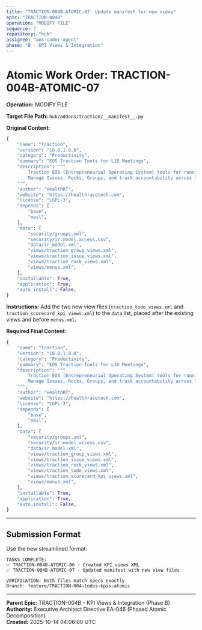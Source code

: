```yaml
---
title: "TRACTION-004B-ATOMIC-07: Update manifest for new views"
epic: "TRACTION-004B"
operation: "MODIFY FILE"
sequence: 7
repository: "hub"
assignee: "aos-coder-agent"
phase: "B - KPI Views & Integration"
---
```


# Atomic Work Order: TRACTION-004B-ATOMIC-07

**Operation:** MODIFY FILE

**Target File Path:** `hub/addons/traction/__manifest__.py`

**Original Content:**
```python
{
    "name": "Traction",
    "version": "18.0.1.0.0",
    "category": "Productivity",
    "summary": "EOS Traction Tools for L10 Meetings",
    "description": """
        Traction EOS (Entrepreneurial Operating System) tools for running effective L10 meetings.
        Manage Issues, Rocks, Groups, and track accountability across leadership teams.
    """,
    "author": "HealthRT",
    "website": "https://healthracetech.com",
    "license": "LGPL-3",
    "depends": [
        "base",
        "mail",
    ],
    "data": [
        "security/groups.xml",
        "security/ir.model.access.csv",
        "data/ir_model.xml",
        "views/traction_group_views.xml",
        "views/traction_issue_views.xml",
        "views/traction_rock_views.xml",
        "views/menus.xml",
    ],
    "installable": True,
    "application": True,
    "auto_install": False,
}
```

**Instructions:**
Add the two new view files (`traction_todo_views.xml` and `traction_scorecard_kpi_views.xml`) to the `data` list, placed after the existing views and before `menus.xml`.

**Required Final Content:**
```python
{
    "name": "Traction",
    "version": "18.0.1.0.0",
    "category": "Productivity",
    "summary": "EOS Traction Tools for L10 Meetings",
    "description": """
        Traction EOS (Entrepreneurial Operating System) tools for running effective L10 meetings.
        Manage Issues, Rocks, Groups, and track accountability across leadership teams.
    """,
    "author": "HealthRT",
    "website": "https://healthracetech.com",
    "license": "LGPL-3",
    "depends": [
        "base",
        "mail",
    ],
    "data": [
        "security/groups.xml",
        "security/ir.model.access.csv",
        "data/ir_model.xml",
        "views/traction_group_views.xml",
        "views/traction_issue_views.xml",
        "views/traction_rock_views.xml",
        "views/traction_todo_views.xml",
        "views/traction_scorecard_kpi_views.xml",
        "views/menus.xml",
    ],
    "installable": True,
    "application": True,
    "auto_install": False,
}
```

---

## Submission Format

Use the new streamlined format:

```
TASKS COMPLETE:
✅ TRACTION-004B-ATOMIC-06 - Created KPI views XML
✅ TRACTION-004B-ATOMIC-07 - Updated manifest with new view files

VERIFICATION: Both files match specs exactly
Branch: feature/TRACTION-004-todos-kpis-atomic
```

---

**Parent Epic:** TRACTION-004B - KPI Views & Integration (Phase B)  
**Authority:** Executive Architect Directive EA-046 (Phased Atomic Decomposition)  
**Created:** 2025-10-14 04:06:00 UTC

